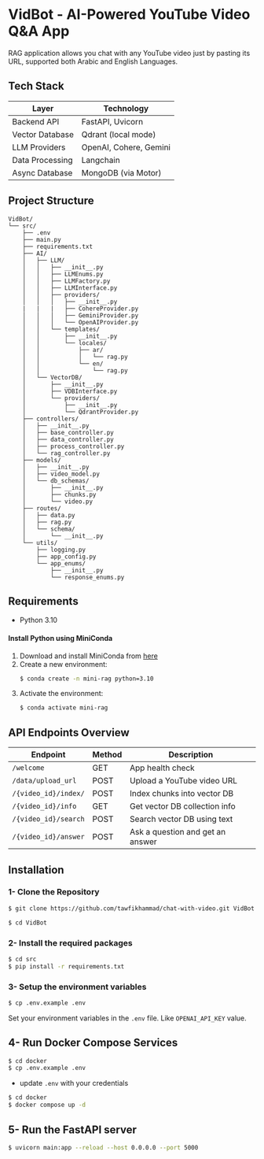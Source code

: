 # VidBot - AI-Powered YouTube Video Q&A App

RAG application allows you chat with any YouTube video just by pasting its URL, supported both Arabic and English Languages.

## Tech Stack

| Layer            | Technology             |
|------------------|------------------------|
| Backend API      | FastAPI, Uvicorn       |
| Vector Database  | Qdrant (local mode)    |
| LLM Providers    | OpenAI, Cohere, Gemini |
| Data Processing  | Langchain              |
| Async Database   | MongoDB (via Motor)    |

## Project Structure

```
VidBot/
└── src/
    ├── .env
    ├── main.py
    ├── requirements.txt
    ├── AI/
    │   ├── LLM/
    │   │   ├── __init__.py
    │   │   ├── LLMEnums.py
    │   │   ├── LLMFactory.py
    │   │   ├── LLMInterface.py
    │   │   ├── providers/
    │   │   │   ├── __init__.py
    |   |   |   ├── CohereProvider.py
    │   │   │   ├── GeminiProvider.py
    │   │   │   └── OpenAIProvider.py
    │   │   └── templates/
    │   │       ├── __init__.py
    │   │       └── locales/
    │   │           ├── ar/
    │   │           │   └── rag.py
    │   │           └── en/
    │   │               └── rag.py
    │   └── VectorDB/
    │       ├── __init__.py
    │       ├── VDBInterface.py
    │       └── providers/
    │           ├── __init__.py
    │           └── QdrantProvider.py
    ├── controllers/
    │   ├── __init__.py
    │   ├── base_controller.py
    │   ├── data_controller.py
    │   ├── process_controller.py
    │   └── rag_controller.py
    ├── models/
    │   ├── __init__.py
    │   ├── video_model.py
    │   └── db_schemas/
    │       ├── __init__.py
    │       ├── chunks.py
    │       └── video.py
    ├── routes/
    │   ├── data.py
    │   ├── rag.py
    │   └── schema/
    │       └── __init__.py
    └── utils/
        ├── logging.py
        ├── app_config.py
        └── app_enums/
            ├── __init__.py
            └── response_enums.py

```

## Requirements

- Python 3.10

#### Install Python using MiniConda

1) Download and install MiniConda from  [here](https://docs.anaconda.com/free/miniconda/#quick-command-line-install)
2) Create a new environment:
    ```bash
    $ conda create -n mini-rag python=3.10
    ```
3) Activate the environment:
    ```bash
    $ conda activate mini-rag
    ```

## API Endpoints Overview

| Endpoint                   | Method | Description                      |
| -------------------------- | ------ | -------------------------------- |
| `/welcome`                 | GET    | App health check                 |
| `/data/upload_url`         | POST   | Upload a YouTube video URL       |
| `/{video_id}/index/`       | POST   | Index chunks into vector DB      |
| `/{video_id}/info`         | GET    | Get vector DB collection info    |
| `/{video_id}/search`       | POST   | Search vector DB using text      |
| `/{video_id}/answer`       | POST   | Ask a question and get an answer |


## Installation

### 1- Clone the Repository

```bash
$ git clone https://github.com/tawfikhammad/chat-with-video.git VidBot

$ cd VidBot
```

### 2- Install the required packages

```bash
$ cd src
$ pip install -r requirements.txt
```

### 3- Setup the environment variables

```bash
$ cp .env.example .env
```

Set your environment variables in the `.env` file. Like `OPENAI_API_KEY` value.

## 4- Run Docker Compose Services

```bash
$ cd docker
$ cp .env.example .env
```
- update `.env` with your credentials

```bash
$ cd docker
$ docker compose up -d
```

## 5- Run the FastAPI server

```bash
$ uvicorn main:app --reload --host 0.0.0.0 --port 5000
```